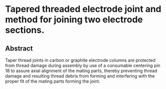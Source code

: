 # Tapered threaded electrode joint and method for joining two electrode sections.

## Abstract
Taper thread joints in carbon or graphite electrode columns are protected from thread damage during assembly by use of a consumable centering pin 18 to assure axial alignment of the mating parts, thereby preventing thread damage and resulting thread debris from forming and interfering with the proper fit of the mating parts forming the joint.
